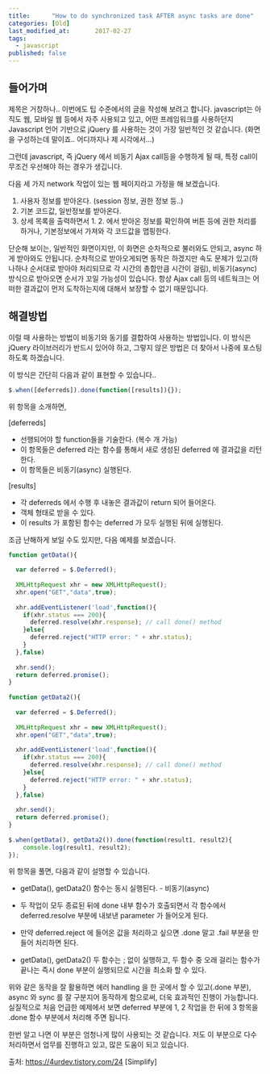 ```yaml
---
title:      "How to do synchronized task AFTER async tasks are done"
categories: [Old]
last_modified_at:       2017-02-27
tags:
  - javascript
published: false
---
```


## 들어가며

제목은 거창하나.. 이번에도 팁 수준에서의 글을 작성해 보려고 합니다. javascript는 아직도 웹, 모바일 웹 등에서 자주 사용되고 있고, 어떤 프레임워크를 사용하던지 Javascript 언어 기반으로 jQuery 를 사용하는 것이 가장 일반적인 것 같습니다. (화면을 구성하는데 말이죠.. 어디까지나 제 시각에서...)

그런데 javascript, 즉 jQuery 에서 비동기 Ajax call등을 수행하게 될 때, 특정 call이 무조건 우선해야 하는 경우가 생깁니다.

다음 세 가지 network 작업이 있는 웹 페이지라고 가정을 해 보겠습니다.

1. 사용자 정보를 받아온다. (session 정보, 권한 정보 등..)
2. 기본 코드값, 일반정보를 받아온다. 
3. 상세 목록을 출력하면서 1. 2. 에서 받아온 정보를 확인하여 버튼 등에 권한 처리를 하거나, 기본정보에서 가져와 각 코드값을 맵핑한다. 

단순해 보이는, 일반적인 화면이지만, 이 화면은 순차적으로 불러와도 안되고, async 하게 받아와도 안됩니다. 순차적으로 받아오게되면 동작은 하겠지만 속도 문제가 있고(하나하나 순서대로 받아야 처리되므로 각 시간의 총합만큼 시간이 걸림), 비동기(async) 방식으로 받아오면 순서가 꼬일 가능성이 있습니다. 항상 Ajax call 등의 네트웍크는 어떠한 결과값이 먼저 도착하는지에 대해서 보장할 수 없기 때문입니다. 

## 해결방법

이럴 때 사용하는 방법이 비동기와 동기를 결합하여 사용하는 방법입니다. 이 방식은 jQuery 라이브러리가 반드시 있어야 하고, 그렇지 않은 방법은 더 찾아서 나중에 포스팅 하도록 하겠습니다. 

이 방식은 간단히 다음과 같이 표현할 수 있습니다..

```js
$.when([deferreds]).done(function([results]){});
```

위 항목을 소개하면, 


[deferreds]

- 선행되어야 할 function들을 기술한다. (복수 개 가능)
- 이 항목들은 deferred 라는 함수를 통해서 새로 생성된 deferred 에 결과값을 리턴한다. 
- 이 항목들은 비동기(async) 실행된다. 

[results]

- 각 deferreds 에서 수행 후 내놓은 결과값이 return 되어 들어온다. 
- 객체 형태로 받을 수 있다. 
- 이 results 가 포함된 함수는 deferred 가 모두 실행된 뒤에 실행된다. 


조금 난해하게 보일 수도 있지만, 다음 예제를 보겠습니다. 


```js
function getData(){
 
  var deferred = $.Deferred();
  
  XMLHttpRequest xhr = new XMLHttpRequest();
  xhr.open("GET","data",true);
  
  xhr.addEventListener('load',function(){
    if(xhr.status === 200){
      deferred.resolve(xhr.response); // call done() method
    }else{
      deferred.reject("HTTP error: " + xhr.status);
    }
  },false) 
  
  xhr.send();
  return deferred.promise();
}
 
function getData2(){
 
  var deferred = $.Deferred();
  
  XMLHttpRequest xhr = new XMLHttpRequest();
  xhr.open("GET","data",true);
  
  xhr.addEventListener('load',function(){
    if(xhr.status === 200){
      deferred.resolve(xhr.response); // call done() method
    }else{
      deferred.reject("HTTP error: " + xhr.status);
    }
  },false) 
  
  xhr.send();
  return deferred.promise();
}
 
$.when(getData(), getData2()).done(function(result1, result2){
    console.log(result1, result2);
});
```


위 항목을 풀면, 다음과 같이 설명할 수 있습니다. 


- getData(), getData2() 함수는 동시 실행된다. - 비동기(async)

- 두 작업이 모두 종료된 뒤에 done 내부 함수가 호출되면서 각 함수에서 deferred.resolve 부분에 내보낸 parameter 가 들어오게 된다. 

- 만약 deferred.reject 에 들어온 값을 처리하고 싶으면 .done 말고 .fail 부분을 만들어 처리하면 된다. 

- getData(), getData2() 두 함수는 ; 없이 실행하고, 두 함수 중 오래 걸리는 함수가 끝나는 즉시 done 부분이 실행되므로 시간을 최소화 할 수 있다. 


위와 같은 동작을 잘 활용하면 에러 handling 을 한 곳에서 할 수 있고(.done 부분), async 와 sync 를 잘 구분지어 동작하게 함으로써, 더욱 효과적인 진행이 가능합니다. 실질적으로 처음 언급한 예제에서 보면 deferred 부분에 1, 2 작업을 한 뒤에 3 항목을 .done 함수 부분에서 처리해 주면 됩니다. 


한번 알고 나면 이 부분은 엄청나게 많이 사용되는 것 같습니다. 저도 이 부분으로 다수 처리하면서 업무를 진행하고 있고, 많은 도움이 되고 있습니다. 



출처: https://4urdev.tistory.com/24 [Simplify]